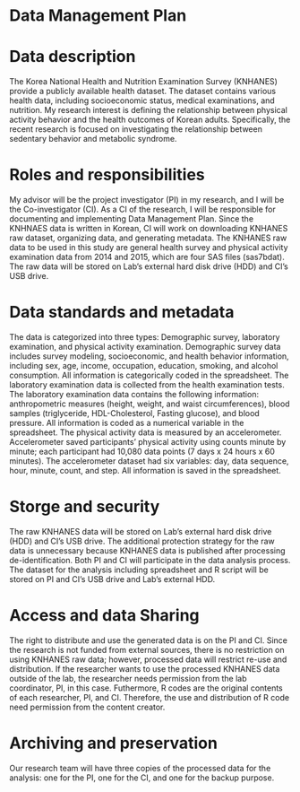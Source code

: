 # Data Management Plan

# Data description
The Korea National Health and Nutrition Examination Survey (KNHANES) provide a publicly available health dataset. The dataset contains various health data, including socioeconomic status, medical examinations, and nutrition. My research interest is defining the relationship between physical activity behavior and the health outcomes of Korean adults. Specifically, the recent research is focused on investigating the relationship between sedentary behavior and metabolic syndrome.

# Roles and responsibilities
My advisor will be the project investigator (PI) in my research, and I will be the Co-investigator (CI). As a CI of the research, I will be responsible for documenting and implementing Data Management Plan. Since the KNHNAES data is written in Korean, CI will work on downloading KNHANES raw dataset, organizing data, and generating metadata. The KNHANES raw data to be used in this study are general health survey and physical activity examination data from 2014 and 2015, which are four SAS files (sas7bdat). The raw data will be stored on Lab’s external hard disk drive (HDD) and CI’s USB drive.

# Data standards and metadata
The data is categorized into three types: Demographic survey, laboratory examination, and physical activity examination.  Demographic survey data includes survey modeling, socioeconomic, and health behavior information, including sex, age, income, occupation, education, smoking, and alcohol consumption. All information is categorically coded in the spreadsheet. The laboratory examination data is collected from the health examination tests. The laboratory examination data contains the following information: anthropometric measures (height, weight, and waist circumferences), blood samples (triglyceride, HDL-Cholesterol, Fasting glucose), and blood pressure. All information is coded as a numerical variable in the spreadsheet. The physical activity data is measured by an accelerometer. Accelerometer saved participants’ physical activity using counts minute by minute; each participant had 10,080 data points (7 days x 24 hours x 60 minutes). The accelerometer dataset had six variables: day, data sequence, hour, minute, count, and step. All information is saved in the spreadsheet.

# Storge and security
The raw KNHANES data will be stored on Lab’s external hard disk drive (HDD) and CI’s USB drive. The additional protection strategy for the raw data is unnecessary because KNHANES data is published after processing de-identification. Both PI and CI will participate in the data analysis process. The dataset for the analysis including spreadsheet and R script will be stored on PI and CI’s USB drive and Lab’s external HDD.

# Access and data Sharing
The right to distribute and use the generated data is on the PI and CI. Since the research is not funded from external sources, there is no restriction on using KNHANES raw data; however, processed data will restrict re-use and distribution. If the researcher wants to use the processed KNHANES data outside of the lab, the researcher needs permission from the lab coordinator, PI, in this case. Futhermore, R codes are the original contents of each researcher, PI, and CI. Therefore, the use and distribution of R code need permission from the content creator. 

# Archiving and preservation
Our research team will have three copies of the processed data for the analysis: one for the PI, one for the CI, and one for the backup purpose.

